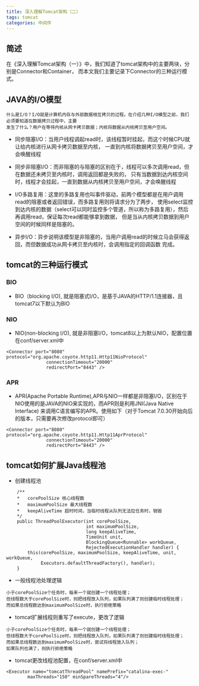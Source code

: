 ```yaml
---
title: 深入理解Tomcat架构（二）
tags: tomcat
categories: 中间件
---
```


##   简述

   在《深入理解Tomcat架构（一）》中，我们知道了tomcat架构中的主要两块，分别是Connector和Container，
而本文我们主要记录下Connector的三种运行模式。

<!--more-->

##  JAVA的I/O模型

    什么是I/O？I/O就是计算机内存与外部数据相互拷贝的过程。在介绍几种I/O模型之前，我们必须要知道在数据拷贝过程中，主要
    发生了什么？用户在等待内核从网卡拷贝数据；内核将数据从内核拷贝至用户空间。

*   同步阻塞I/O：当用户线程调起read时，该线程暂时挂起，而这个时候CPU就让给内核进行从网卡拷贝数据至内核，
一直到内核将数据拷贝至用户空间，才会唤醒线程

*   同步非阻塞I/O：而非阻塞的与阻塞的区别在于，线程可以多次调用read，但在数据还未拷贝至内核时，调用返回都是失败的，
只有当数据到达内核空间时，线程才会挂起，一直到数据从内核拷贝至用户空间，才会唤醒线程

*   I/O多路复用：这里的多路复用也叫事件驱动，前两个模型都是在用户调用read的阻塞或者返回错误，而多路复用则将请求分为了两步，
使用select监控到达内核的数据（select可以同时监控多个管道，所以称为多路复用），然后再调用read，保证每次read都能够拿到数据，
但是当从内核拷贝数据到用户空间的时候同样是阻塞的。

*   异步I/O：异步说明该模型是非阻塞的，当用户调用read的时候立马会获得返回，而但数据成功从网卡拷贝至内核时，会调用指定的回调函数
完成。

##  tomcat的三种运行模式

### BIO

*   BIO（blocking I/O), 就是阻塞式I/O，是基于JAVA的HTTP/1.1连接器，且tomcat7以下默认为BIO

### NIO

*   NIO(non-blocking I/O), 就是非阻塞I/O，tomcat8以上为默认NIO，配置位置在conf/server.xml中
```
<Connector port="8080" protocol="org.apache.coyote.http11.Http11NioProtocol"
               connectionTimeout="20000"
               redirectPort="8443" />
```

### APR

*   APR(Apache Portable Runtime),APR与NIO一样都是非阻塞I/O，区别在于NIO使用的是JAVA的NIO来实现的，而APR则是利用JNI(Java Native Interface)
来调用C语言编写的APR。使用如下（对于Tomcat 7.0.30开始向后的版本，只需要再次修改protocol即可）
```
<Connector port="8080" protocol="org.apache.coyote.http11.Http11AprProtocol"
               connectionTimeout="20000"
               redirectPort="8443" />
```

##  tomcat如何扩展Java线程池

*   创建线程池
```
    /**
    *   corePoolSize 核心线程数
    *   maximumPoolSize 最大线程数
    *   keepAliveTime 超时时间，当临时线程从队列无法拉任务时，销毁
    */
    public ThreadPoolExecutor(int corePoolSize,
                              int maximumPoolSize,
                              long keepAliveTime,
                              TimeUnit unit,
                              BlockingQueue<Runnable> workQueue,
                              RejectedExecutionHandler handler) {
        this(corePoolSize, maximumPoolSize, keepAliveTime, unit, workQueue,
             Executors.defaultThreadFactory(), handler);
    }
```

*   一般线程池处理逻辑
```
小于corePoolSize个任务时，每来一个就创建一个线程处理；
但线程数大于corePoolSize时，则把线程放入队列，如果队列满了则创建临时线程处理；
而如果总线程数达到maximumPoolSize时，执行拒绝策略
```

*   tomcat扩展线程则重写了execute，更改了逻辑
```
小于corePoolSize个任务时，每来一个就创建一个线程处理；
但线程数大于corePoolSize时，则把线程放入队列，如果队列满了则创建临时线程处理；
而如果总线程数达到maximumPoolSize时，尝试将线程放入队列；
如果队列也满了，则执行拒绝策略

```

*   tomcat更改线程池配置，在conf/server.xml中
```
<Executor name="tomcatThreadPool" namePrefix="catalina-exec-"
        maxThreads="150" minSpareThreads="4"/>

```


